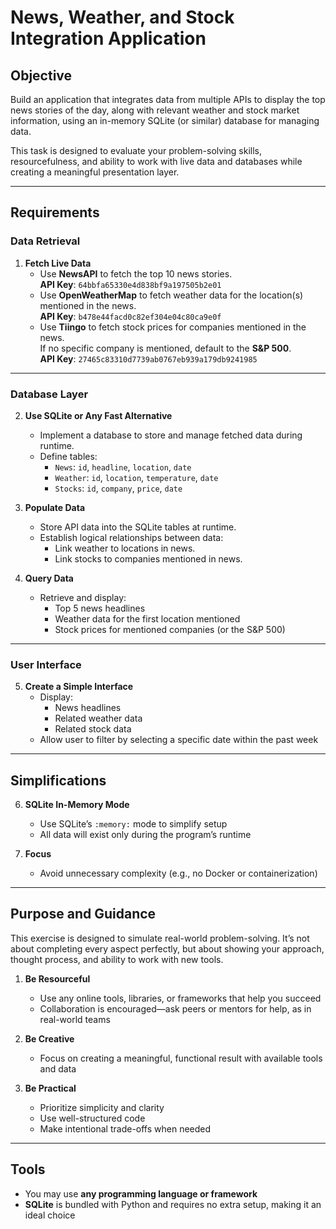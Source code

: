 # News, Weather, and Stock Integration Application

## Objective

Build an application that integrates data from multiple APIs to display the top news stories of the day, along with relevant weather and stock market information, using an in-memory SQLite (or similar) database for managing data.

This task is designed to evaluate your problem-solving skills, resourcefulness, and ability to work with live data and databases while creating a meaningful presentation layer.

---

## Requirements

### Data Retrieval

1. **Fetch Live Data**
   - Use **NewsAPI** to fetch the top 10 news stories.  
     **API Key**: `64bbfa65330e4d838bf9a197505b2e01`
   - Use **OpenWeatherMap** to fetch weather data for the location(s) mentioned in the news.  
     **API Key**: `b478e44facd0c82ef304e04c80ca9e0f`
   - Use **Tiingo** to fetch stock prices for companies mentioned in the news.  
     If no specific company is mentioned, default to the **S&P 500**.  
     **API Key**: `27465c83310d7739ab0767eb939a179db9241985`

---

### Database Layer

2. **Use SQLite or Any Fast Alternative**
   - Implement a database to store and manage fetched data during runtime.
   - Define tables:
     - `News`: `id`, `headline`, `location`, `date`
     - `Weather`: `id`, `location`, `temperature`, `date`
     - `Stocks`: `id`, `company`, `price`, `date`

3. **Populate Data**
   - Store API data into the SQLite tables at runtime.
   - Establish logical relationships between data:
     - Link weather to locations in news.
     - Link stocks to companies mentioned in news.

4. **Query Data**
   - Retrieve and display:
     - Top 5 news headlines
     - Weather data for the first location mentioned
     - Stock prices for mentioned companies (or the S&P 500)

---

### User Interface

5. **Create a Simple Interface**
   - Display:
     - News headlines
     - Related weather data
     - Related stock data
   - Allow user to filter by selecting a specific date within the past week

---

## Simplifications

6. **SQLite In-Memory Mode**
   - Use SQLite’s `:memory:` mode to simplify setup
   - All data will exist only during the program’s runtime

7. **Focus**
   - Avoid unnecessary complexity (e.g., no Docker or containerization)

---

## Purpose and Guidance

This exercise is designed to simulate real-world problem-solving. It’s not about completing every aspect perfectly, but about showing your approach, thought process, and ability to work with new tools.

1. **Be Resourceful**
   - Use any online tools, libraries, or frameworks that help you succeed
   - Collaboration is encouraged—ask peers or mentors for help, as in real-world teams

2. **Be Creative**
   - Focus on creating a meaningful, functional result with available tools and data

3. **Be Practical**
   - Prioritize simplicity and clarity
   - Use well-structured code
   - Make intentional trade-offs when needed

---

## Tools

- You may use **any programming language or framework**
- **SQLite** is bundled with Python and requires no extra setup, making it an ideal choice